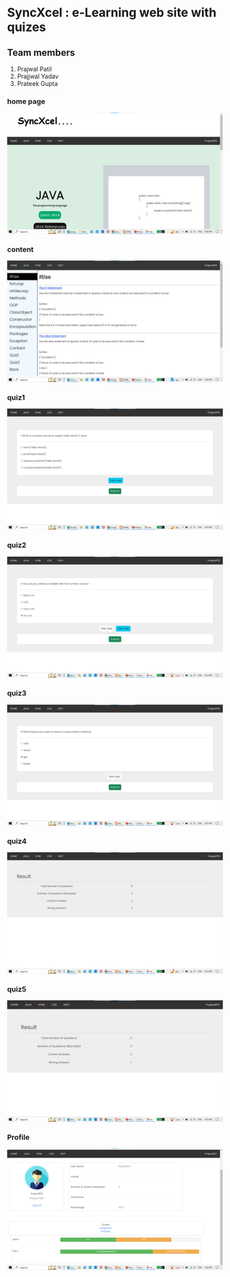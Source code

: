 # SyncXcel : e-Learning web site with quizes

## Team members

<ol>
  <li>Prajwal Patil</li>
  <li>Prajjwal Yadav</li>
  <li>Prateek Gupta</li>
</ol>

### home page
![home page](e%20Learn/home%20page.png)

### content
![home page](e%20Learn/content.png)

### quiz1
![quiz1](e%20Learn/quiz1.png)

### quiz2
![quiz2](e%20Learn/quiz2.png)

### quiz3
![quiz3](e%20Learn/quiz3.png)

### quiz4
![quiz4](e%20Learn/quiz4.png)

### quiz5
![quiz5](e%20Learn/quiz5.png)

### Profile
![Rama](e%20Learn/profile.png)


